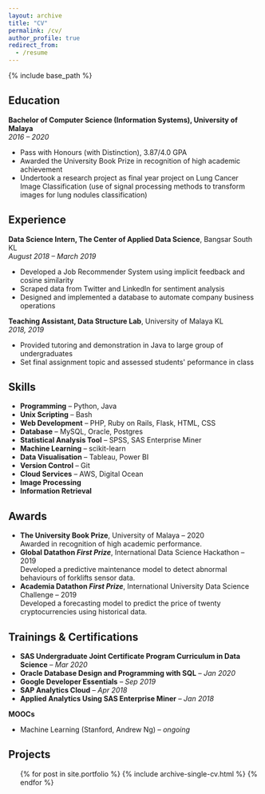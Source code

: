 ```yaml
---
layout: archive
title: "CV"
permalink: /cv/
author_profile: true
redirect_from:
  - /resume
---
```


{% include base_path %}

Education
---------
**Bachelor of Computer Science (Information Systems), University of Malaya**  
*2016 &ndash; 2020*
- Pass with Honours (with Distinction), 3.87/4.0 GPA
- Awarded the University Book Prize in recognition of high academic achievement
- Undertook a research project as final year project on Lung Cancer Image Classification (use of signal processing methods to transform images for lung nodules classification)

Experience
---------
**Data Science Intern, The Center of Applied Data Science**, Bangsar South KL  
*August 2018 &ndash; March 2019*  
- Developed a Job Recommender System using implicit feedback and cosine similarity
- Scraped data from Twitter and LinkedIn for sentiment analysis
- Designed and implemented a database to automate company business operations

**Teaching Assistant, Data Structure Lab**, University of Malaya KL  
*2018, 2019*
- Provided tutoring and demonstration in Java to large group of undergraduates
- Set final assignment topic and assessed students' peformance in class


Skills
------
- **Programming** &ndash; Python, Java
- **Unix Scripting** &ndash; Bash
- **Web Development** &ndash; PHP, Ruby on Rails, Flask, HTML, CSS
- **Database** &ndash; MySQL, Oracle, Postgres
- **Statistical Analysis Tool** &ndash; SPSS, SAS Enterprise Miner
- **Machine Learning** &ndash; scikit-learn
- **Data Visualisation** &ndash; Tableau, Power BI
- **Version Control** &ndash; Git
- **Cloud Services** &ndash; AWS, Digital Ocean
- **Image Processing**
- **Information Retrieval**

Awards
------
- **The University Book Prize**, University of Malaya &ndash; 2020  
Awarded in recognition of high academic performance.
- **Global Datathon *First Prize***, International Data Science Hackathon  &ndash; 2019  
Developed a predictive maintenance model to detect abnormal behaviours of forklifts sensor data.
- **Academia Datathon *First Prize***, International University Data Science Challenge  &ndash; 2019  
Developed a forecasting model to predict the price of twenty cryptocurrencies using historical data.

Trainings & Certifications
--------
- **SAS Undergraduate Joint Certificate Program Curriculum in Data Science** &ndash; *Mar 2020*
- **Oracle Database Design and Programming with SQL** &ndash; *Jan 2020*
- **Google Developer Essentials** &ndash; *Sep 2019*
- **SAP Analytics Cloud** &ndash; *Apr 2018*
- **Applied Analytics Using SAS Enterprise Miner** &ndash; *Jan 2018*

**MOOCs**  
- Machine Learning (Stanford, Andrew Ng) &ndash; *ongoing*

Projects
--------
  <ul>{% for post in site.portfolio %}
    {% include archive-single-cv.html %}
  {% endfor %}</ul>

<!--
Publications
======
  <ul>{% for post in site.publications %}
    {% include archive-single-cv.html %}
  {% endfor %}</ul>
  
Talks
======
  <ul>{% for post in site.talks %}
    {% include archive-single-talk-cv.html %}
  {% endfor %}</ul>
  
Teaching
======
  <ul>{% for post in site.teaching %}
    {% include archive-single-cv.html %}
  {% endfor %}</ul>
  
Service and leadership
======
* Currently signed in to 43 different slack teams
-->